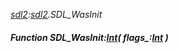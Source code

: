 _[sdl2](../../modules/sdl2/sdl2-module.md):[sdl2](../../modules/sdl2/sdl2-module.md).SDL\_WasInit_
##### Function SDL\_WasInit:[Int](../../modules/wonkey/wonkey-types-int.md)( flags_:[Int](../../modules/wonkey/wonkey-types-int.md) )
